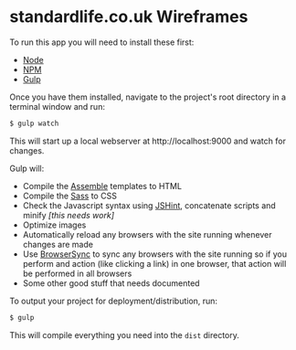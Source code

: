 standardlife.co.uk Wireframes
=============================

To run this app you will need to install these first:
- [Node](http://nodejs.org/)
- [NPM](https://www.npmjs.org/)
- [Gulp](http://gulpjs.com/)

Once you have them installed, navigate to the project's root directory in a terminal window and run:

```bash
$ gulp watch
```

This will start up a local webserver at http://localhost:9000 and watch for changes. 

Gulp will: 
- Compile the [Assemble](http://assemble.io/) templates to HTML
- Compile the [Sass](http://sass-lang.com/) to CSS
- Check the Javascript syntax using [JSHint](http://www.jshint.com/), concatenate scripts and minify *[this needs work]*
- Optimize images
- Automatically reload any browsers with the site running whenever changes are made
- Use [BrowserSync](http://www.browsersync.io/) to sync any browsers with the site running so if you perform and action (like clicking a link) in one browser, that action will be performed in all browsers
- Some other good stuff that needs documented

To output your project for deployment/distribution, run: 

```bash
$ gulp
```

This will compile everything you need into the `dist` directory.